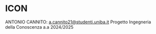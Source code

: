 # ICON
ANTONIO CANNITO: a.cannito21@studenti.uniba.it
Progetto Ingegneria della Conoscenza a.a 2024/2025 

